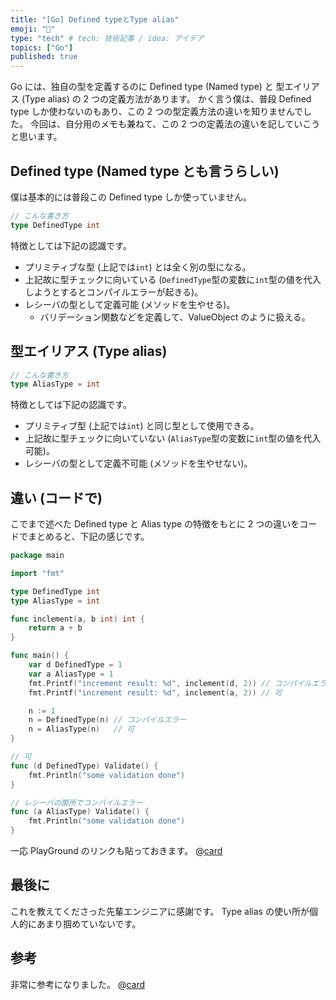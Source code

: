 ```yaml
---
title: "[Go] Defined typeとType alias"
emoji: "📝"
type: "tech" # tech: 技術記事 / idea: アイデア
topics: ["Go"]
published: true
---
```


Go には、独自の型を定義するのに Defined type (Named type) と 型エイリアス (Type alias) の 2 つの定義方法があります。
かく言う僕は、普段 Defined type しか使わないのもあり、この 2 つの型定義方法の違いを知りませんでした。
今回は、自分用のメモも兼ねて、この 2 つの定義法の違いを記していこうと思います。

## Defined type (Named type とも言うらしい)

僕は基本的には普段この Defined type しか使っていません。

```go
// こんな書き方
type DefinedType int
```

特徴としては下記の認識です。

- プリミティブな型 (上記では`int`) とは全く別の型になる。
- 上記故に型チェックに向いている (`DefinedType`型の変数に`int`型の値を代入しようとするとコンパイルエラーが起きる)。
- レシーバの型として定義可能 (メソッドを生やせる)。
  - バリデーション関数などを定義して、ValueObject のように扱える。

## 型エイリアス (Type alias)

```go
// こんな書き方
type AliasType = int
```

特徴としては下記の認識です。

- プリミティブ型 (上記では`int`) と同じ型として使用できる。
- 上記故に型チェックに向いていない (`AliasType`型の変数に`int`型の値を代入可能)。
- レシーバの型として定義不可能 (メソッドを生やせない)。

## 違い (コードで)

こでまで述べた Defined type と Alias type の特徴をもとに 2 つの違いをコードでまとめると、下記の感じです。

```go
package main

import "fmt"

type DefinedType int
type AliasType = int

func inclement(a, b int) int {
	return a + b
}

func main() {
	var d DefinedType = 1
	var a AliasType = 1
	fmt.Printf("increment result: %d", inclement(d, 2)) // コンパイルエラー
	fmt.Printf("increment result: %d", inclement(a, 2)) // 可

	n := 1
	n = DefinedType(n) // コンパイルエラー
	n = AliasType(n)   // 可
}

// 可
func (d DefinedType) Validate() {
	fmt.Println("some validation done")
}

// レシーバの箇所でコンパイルエラー
func (a AliasType) Validate() {
	fmt.Println("some validation done")
}


```

一応 PlayGround のリンクも貼っておきます。
@[card](https://go.dev/play/p/yFt4fKthd0W)

## 最後に

これを教えてくださった先輩エンジニアに感謝です。
Type alias の使い所が個人的にあまり掴めていないです。

## 参考

非常に参考になりました。
@[card](https://budougumi0617.github.io/2020/02/01/go-named-type-and-type-alias/)

